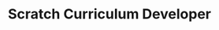 ---
name: "Milo Kearney"
title: "Scratch Curriculum Developer"
group: "member"
pronouns: "he/him"
graduating_year: 2023
---